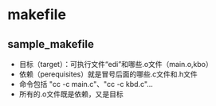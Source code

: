 # makefile
## sample_makefile
* 目标（target）：可执行文件“edi”和哪些.o文件（main.o,kbo）
* 依赖（perequisites）就是冒号后面的哪些.c文件和.h文件
* 命令包括 "cc -c main.c"、"cc -c kbd.c"...
* 所有的.o文件既是依赖，又是目标